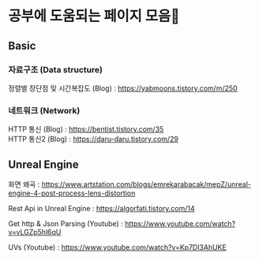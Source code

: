 # 공부에 도움되는 페이지 모음📙

## Basic  

### 자료구조 (Data structure)  
정렬별 장단점 및 시간복잡도 (Blog) : https://yabmoons.tistory.com/m/250

### 네트워크 (Network)  
HTTP 통신 (Blog) : https://bentist.tistory.com/35  
HTTP 통신2 (Blog) : https://daru-daru.tistory.com/29  


## Unreal Engine

화면 왜곡 : https://www.artstation.com/blogs/emrekarabacak/mepZ/unreal-engine-4-post-process-lens-distortion  

Rest Api in Unreal Engine : https://algorfati.tistory.com/14  

Get http & Json Parsing (Youtube) : https://www.youtube.com/watch?v=vLGZp5hl6qU  

UVs (Youtube) : https://www.youtube.com/watch?v=Kp7Dl3AhUKE  
